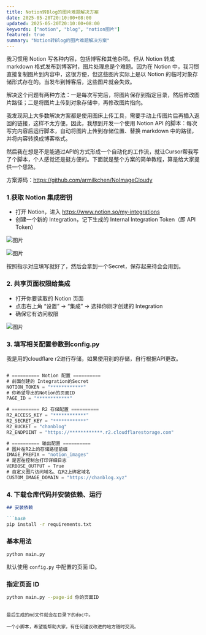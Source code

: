 ```yaml
---
title: Notion转Blog的图片难题解决方案
date: 2025-05-20T20:10:00+08:00
updated: 2025-05-20T20:10:00+08:00
keywords: ["notion", "blog", "notion图片"]
featured: true
summary: "Notion转Blog的图片难题解决方案"
---
```


我习惯用 Notion 写各种内容，包括博客和其他杂项。但从 Notion 转成 markdown 格式发布到博客时，图片处理总是个难题。因为在 Notion 中，我习惯直接复制图片到内容中，这很方便，但这些图片实际上是以 Notion 的临时对象存储形式存在的。当发布到博客后，这些图片就会失效。

解决这个问题有两种方法：一是每次写完后，将图片保存到指定目录，然后修改图片路径；二是将图片上传到对象存储中，再修改图片指向。

我发现网上大多数解决方案都是使用图床上传工具，需要手动上传图片后再插入返回的链接，这样不太方便。因此，我想到开发一个使用 Notion API 的脚本：每次写完内容后运行脚本，自动将图片上传到存储位置、替换 markdown 中的路径，并将内容转换成博客格式。

然后我在想是不是能通过API的方式形成一个自动化的工作流，就让Cursor帮我写了个脚本，个人感觉还是挺方便的。下面就是整个方案的简单教程，算是给大家提供一个思路。

方案源码：https://github.com/armilkchen/NoImageCloudy
### 1.获取 Notion 集成密钥
- 打开 Notion，进入 https://www.notion.so/my-integrations
- 创建一个新的 Integration，记下生成的 Internal Integration Token（即 API Token）

![图片](https://chanblog.xyz/notion_images/97d95097f3be58cb1e1e540c51eeafa5.png)

![图片](https://chanblog.xyz/notion_images/b72f92ddb27f936383146fbcd1b9c848.png)

按照指示对应填写就好了，然后会拿到一个Secret，保存起来待会会用到。
### 2. 共享页面权限给集成
- 打开你要读取的 Notion 页面
- 点击右上角 “设置” → “集成” → 选择你刚才创建的 Integration
- 确保它有访问权限

![图片](https://chanblog.xyz/notion_images/04acc35cdfa737ad209a3783d51adbbf.png)
### 3. 填写相关配置参数到config.py
我是用的cloudflare r2进行存储，如果使用别的存储，自行根据API更改。

```javascript

# ========== Notion 配置 ==========
# 前面创建的 Integration的Secret
NOTION_TOKEN = "************"
# 你希望导出的Notion的页面ID
PAGE_ID = "************"

# ========== R2 存储配置 ==========
R2_ACCESS_KEY = "************"
R2_SECRET_KEY = "************"
R2_BUCKET = "chanblog"
R2_ENDPOINT = "https://************.r2.cloudflarestorage.com"

# ========== 输出配置 ==========
# 图片在R2上的存储路径前缀
IMAGE_PREFIX = "notion_images"
# 是否在控制台打印详细日志
VERBOSE_OUTPUT = True
# 自定义图片访问域名、在R2上绑定域名
CUSTOM_IMAGE_DOMAIN = "https://chanblog.xyz" 
```
### 4. 下载仓库代码并安装依赖、运行
```markdown
## 安装依赖

```bash
pip install -r requirements.txt
```

### 基本用法

```bash
python main.py
```

默认使用 `config.py` 中配置的页面 ID。

### 指定页面 ID

```bash
python main.py --page-id 你的页面ID
```
```

最后生成的md文件就会在目录下的doc中。

一个小脚本，希望能帮助大家，有任何建议改进的地方随时交流。